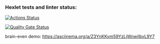 ### Hexlet tests and linter status:
[![Actions Status](https://github.com/4cyne/frontend-project-44/actions/workflows/hexlet-check.yml/badge.svg)](https://github.com/4cyne/frontend-project-44/actions)

[![Quality Gate Status](https://sonarcloud.io/api/project_badges/measure?project=4cyne_frontend-project-44&metric=alert_status)](https://sonarcloud.io/summary/new_code?id=4cyne_frontend-project-44)

brain-even demo: https://asciinema.org/a/Z3YnKKvm59YzLjWnwjIbvL9Y7

